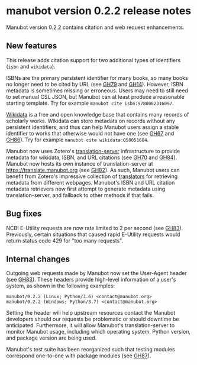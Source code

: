 manubot version 0.2.2 release notes
===================================

Manubot version 0.2.2 contains citation and web request enhancements.

New features
------------

This release adds citation support for two additional types of identifiers (`isbn` and `wikidata`).

ISBNs are the primary persistent identifier for many books, so many books no longer need to be cited by URL (see [GH79](https://github.com/greenelab/manubot/pull/79) and [GH14](https://github.com/greenelab/manubot/issues/14)).
However, ISBN metadata is sometimes missing or erroneous.
Users may need to still need to set manual CSL JSON, but Manubot can at least produce a reasonable starting template.
Try for example `manubot cite isbn:9780062316097`.

[Wikidata](https://www.wikidata.org) is a free and open knowledge base that contains many records of scholarly works.
Wikidata can store metadata on records without any persistent identifiers, and thus can help Manubot users assign a stable identifier to works that otherwise would not have one (see [GH67](https://github.com/greenelab/manubot/issues/67) and [GH86](https://github.com/greenelab/manubot/pull/86)).
Try for example `manubot cite wikidata:Q50051684`.

Manubot now uses Zotero's [translation-server](https://github.com/zotero/translation-server) infrastructure to provide metadata for wikidata, ISBN, and URL citations (see [GH70](https://github.com/greenelab/manubot/issues/70) and [GH84](https://github.com/greenelab/manubot/pull/84)).
Manubot now hosts its own instance of translation-server at https://translate.manubot.org (see [GH82](https://github.com/greenelab/manubot/issues/82)).
As such, Manubot users can benefit from Zotero's impressive collection of [translators](https://github.com/zotero/translators) for retrieving metadata from different webpages.
Manubot's ISBN and URL citation metadata retrievers now first attempt to generate metadata using translation-server, and fallback to other methods if that fails.

Bug fixes
---------

NCBI E-Utility requests are now rate limited to 2 per second (see [GH83](https://github.com/greenelab/manubot/pull/83)).
Previously, certain situations that caused rapid E-Utility requests would return status code 429 for "too many requests".

Internal changes
----------------

Outgoing web requests made by Manubot now set the User-Agent header (see [GH83](https://github.com/greenelab/manubot/pull/83)).
These headers provide high-level information of a user's system, as shown in the following examples:

```
manubot/0.2.2 (Linux; Python/3.6) <contact@manubot.org>
manubot/0.2.2 (Windows; Python/3.7) <contact@manubot.org>
```

Setting the header will help upstream resources contact the Manubot developers should our requests be problematic or should downtime be anticipated.
Furthermore, it will allow Manubot's translation-server to monitor Manubot usage, including which operating system, Python version, and package version are being used.

Manubot's test suite has been reorganized such that testing modules correspond one-to-one with package modules (see [GH87](https://github.com/greenelab/manubot/pull/87)).
